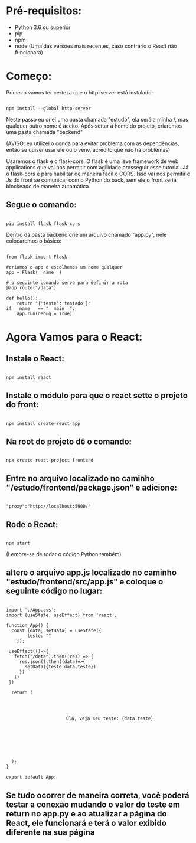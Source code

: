 # Pré-requisitos:
- Python 3.6 ou superior
- pip
- npm
- node (Uma das versões mais recentes, caso contrário o React não funcionará)

# Começo:
Primeiro vamos ter certeza que o http-server está instalado:
<pre><code>
npm install --global http-server
</pre></code>

Neste passo eu criei uma pasta chamada "estudo", ela será a minha /, mas qualquer outro nome é aceito.
Após settar a home do projeto, criaremos uma pasta chamada "backend"

(AVISO: eu utilizei o conda para evitar problema com as dependências, então se quiser usar ele ou o venv, acredito que não há problemas)

Usaremos o flask e o flask-cors. O flask é uma leve framework de web applications que vai nos permitir com agilidade prosseguir esse tutorial. Já o flask-cors é para habilitar de maneira fácil o CORS. Isso vai nos permitir o Js do front se comunicar com o Python do back, sem ele o front seria blockeado de maneira automática.

## Segue o comando:
<pre><code>
pip install flask flask-cors
</pre></code>

Dentro da pasta backend crie um arquivo chamado "app.py", nele colocaremos o básico:
<pre><code>
from flask import Flask

#criamos o app e escolhemos um nome qualquer
app = Flask(__name__)

# o seguinte comando serve para definir a rota
@app.route("/data")

def hello():
    return "{'teste':'testado'}"
if __name__ == "__main__":
    app.run(debug = True)
</pre></code>

# Agora Vamos para o React:
## Instale o React:
<pre><code>
npm install react
</pre></code>

## Instale o módulo para que o react sette o projeto do front:
<pre><code>
npm install create-react-app
</pre></code>

## Na root do projeto dê o comando:
<pre><code>
npx create-react-project frontend
</pre></code>

## Entre no arquivo localizado no caminho "/estudo/frontend/package.json" e adicione:
<pre><code>
"proxy":"http://localhost:5000/"
</pre></code>

## Rode o React:
<pre><code>
npm start
</pre></code>

(Lembre-se de rodar o código Python também)

## altere o arquivo app.js localizado no caminho "estudo/frontend/src/app.js" e coloque o seguinte código no lugar:
<pre><code>
import './App.css';
import {useState, useEffect} from 'react';

function App() {
  const [data, setData] = useState({
        teste: ""
    });

 useEffect(()=>{
   fetch("/data").then((res) => {
     res.json().then((data)=>{
       setData({teste:data.teste})
     })
   })
 })

  return (
    <div className="App">
      <header className="App-header">
        Olá, veja seu teste: {data.teste}
      </header>
    </div>
  );
}

export default App;
</pre></code>

## Se tudo ocorrer de maneira correta, você poderá testar a conexão mudando o valor do teste em return no app.py e ao atualizar a página do React, ele funcionará e terá o valor exibido diferente na sua página
